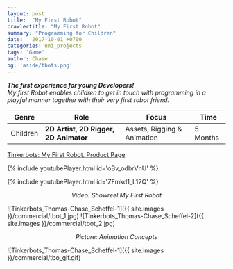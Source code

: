 ```yaml
---
layout: post
title:  "My First Robot"
crawlertitle: "My First Robot"
summary: "Programming for Children"
date:   2017-10-01 +0700
categories: uni_projects
tags: 'Game'
author: Chase
bg: 'aside/tbots.png'
---
```

*__The first experience for young Developers!__ <br>
My first Robot enables children to get in touch with programming in a playful manner together with their very first robot friend.*

Genre | Role | Focus | Time |
------------ | -------------| -------- |----|
Children | **2D Artist, 2D Rigger, 2D Animator** | Assets, Rigging & Animation | 5 Months |

[Tinkerbots: My First Robot, Product Page](https://www.tinkerbots.de/roboter-bausatz/my-first-robot/my-first-robot/)

{% include youtubePlayer.html id='oBv_odbrVnU' %}


{% include youtubePlayer.html id='ZFmkd1_L12Q' %}
<p align="center"><i> Video: Showreel My First Robot </i></p> 

![Tinkerbots_Thomas-Chase_Scheffel-1]({{ site.images }}/commercial/tbot_1.jpg)
![Tinkerbots_Thomas-Chase_Scheffel-2]({{ site.images }}/commercial/tbot_2.jpg)
<p align="center"><i>Picture: Animation Concepts </i></p>

![Tinkerbots_Thomas-Chase_Scheffel-1]({{ site.images }}/commercial/tbo_gif.gif)



